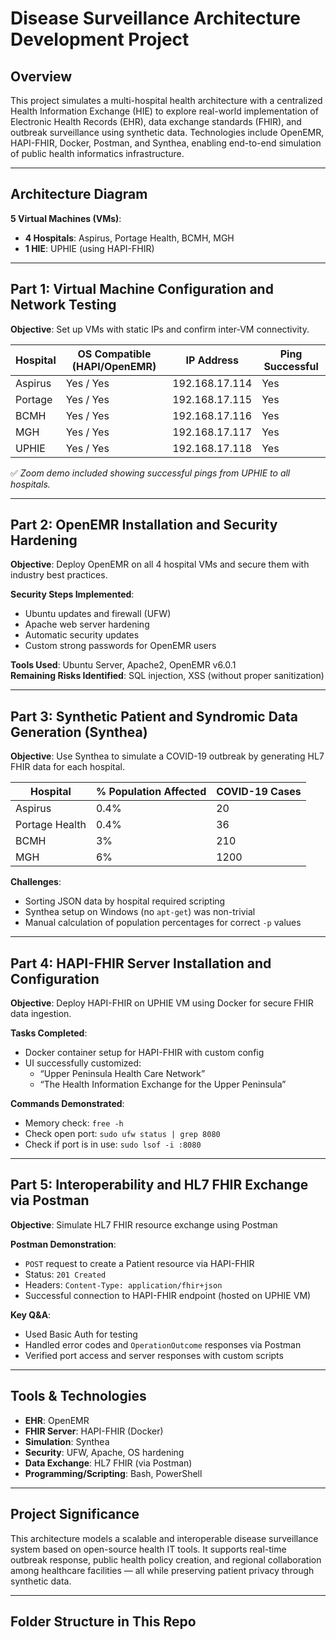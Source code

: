 # Disease Surveillance Architecture Development Project

## Overview
This project simulates a multi-hospital health architecture with a centralized Health Information Exchange (HIE) to explore real-world implementation of Electronic Health Records (EHR), data exchange standards (FHIR), and outbreak surveillance using synthetic data. Technologies include OpenEMR, HAPI-FHIR, Docker, Postman, and Synthea, enabling end-to-end simulation of public health informatics infrastructure.

---

## Architecture Diagram
**5 Virtual Machines (VMs)**:
- **4 Hospitals**: Aspirus, Portage Health, BCMH, MGH
- **1 HIE**: UPHIE (using HAPI-FHIR)

---

## Part 1: Virtual Machine Configuration and Network Testing

**Objective**: Set up VMs with static IPs and confirm inter-VM connectivity.

| Hospital  | OS Compatible (HAPI/OpenEMR) | IP Address      | Ping Successful |
|-----------|-------------------------------|------------------|------------------|
| Aspirus   | Yes / Yes                    | 192.168.17.114   | Yes              |
| Portage   | Yes / Yes                    | 192.168.17.115   | Yes              |
| BCMH      | Yes / Yes                    | 192.168.17.116   | Yes              |
| MGH       | Yes / Yes                    | 192.168.17.117   | Yes              |
| UPHIE     | Yes / Yes                    | 192.168.17.118   | Yes              |

✅ *Zoom demo included showing successful pings from UPHIE to all hospitals.*

---

## Part 2: OpenEMR Installation and Security Hardening

**Objective**: Deploy OpenEMR on all 4 hospital VMs and secure them with industry best practices.

**Security Steps Implemented**:
- Ubuntu updates and firewall (UFW)
- Apache web server hardening
- Automatic security updates
- Custom strong passwords for OpenEMR users

**Tools Used**: Ubuntu Server, Apache2, OpenEMR v6.0.1  
**Remaining Risks Identified**: SQL injection, XSS (without proper sanitization)

---

## Part 3: Synthetic Patient and Syndromic Data Generation (Synthea)

**Objective**: Use Synthea to simulate a COVID-19 outbreak by generating HL7 FHIR data for each hospital.

| Hospital        | % Population Affected | COVID-19 Cases |
|-----------------|------------------------|----------------|
| Aspirus         | 0.4%                   | 20             |
| Portage Health  | 0.4%                   | 36             |
| BCMH            | 3%                     | 210            |
| MGH             | 6%                     | 1200           |

**Challenges**:
- Sorting JSON data by hospital required scripting
- Synthea setup on Windows (no `apt-get`) was non-trivial
- Manual calculation of population percentages for correct `-p` values

---

## Part 4: HAPI-FHIR Server Installation and Configuration

**Objective**: Deploy HAPI-FHIR on UPHIE VM using Docker for secure FHIR data ingestion.

**Tasks Completed**:
- Docker container setup for HAPI-FHIR with custom config
- UI successfully customized:
  - “Upper Peninsula Health Care Network”
  - “The Health Information Exchange for the Upper Peninsula”

**Commands Demonstrated**:
- Memory check: `free -h`
- Check open port: `sudo ufw status | grep 8080`
- Check if port is in use: `sudo lsof -i :8080`

---

## Part 5: Interoperability and HL7 FHIR Exchange via Postman

**Objective**: Simulate HL7 FHIR resource exchange using Postman

**Postman Demonstration**:
- `POST` request to create a Patient resource via HAPI-FHIR
- Status: `201 Created`
- Headers: `Content-Type: application/fhir+json`
- Successful connection to HAPI-FHIR endpoint (hosted on UPHIE VM)

**Key Q&A**:
- Used Basic Auth for testing
- Handled error codes and `OperationOutcome` responses via Postman
- Verified port access and server responses with custom scripts

---

## Tools & Technologies
- **EHR**: OpenEMR
- **FHIR Server**: HAPI-FHIR (Docker)
- **Simulation**: Synthea
- **Security**: UFW, Apache, OS hardening
- **Data Exchange**: HL7 FHIR (via Postman)
- **Programming/Scripting**: Bash, PowerShell

---

## Project Significance
This architecture models a scalable and interoperable disease surveillance system based on open-source health IT tools. It supports real-time outbreak response, public health policy creation, and regional collaboration among healthcare facilities — all while preserving patient privacy through synthetic data.

---

## Folder Structure in This Repo
